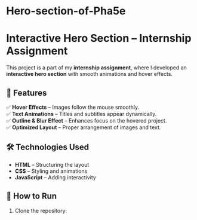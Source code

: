 # Hero-section-of-Pha5e

# Interactive Hero Section – Internship Assignment  

This project is a part of my **internship assignment**, where I developed an **interactive hero section** with smooth animations and hover effects.  

## 🌟 Features  
✅ **Hover Effects** – Images follow the mouse smoothly.  
✅ **Text Animations** – Titles and subtitles appear dynamically.  
✅ **Outline & Blur Effect** – Enhances focus on the hovered project.  
✅ **Optimized Layout** – Proper arrangement of images and text.  

## 🛠 Technologies Used  
- **HTML** – Structuring the layout  
- **CSS** – Styling and animations  
- **JavaScript** – Adding interactivity  

## 🚀 How to Run  
1. Clone the repository:  
